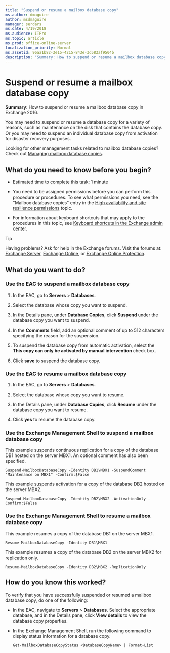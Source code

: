 ```yaml
---
title: "Suspend or resume a mailbox database copy"
ms.author: dmaguire
author: msdmaguire
manager: serdars
ms.date: 4/19/2018
ms.audience: ITPro
ms.topic: article
ms.prod: office-online-server
localization_priority: Normal
ms.assetid: 96aa1b82-3e15-4215-843e-3d583af9504b
description: "Summary: How to suspend or resume a mailbox database copy in Exchange 2016."
---
```


# Suspend or resume a mailbox database copy

 **Summary**: How to suspend or resume a mailbox database copy in Exchange 2016.
  
You may need to suspend or resume a database copy for a variety of reasons, such as maintenance on the disk that contains the database copy. Or you may need to suspend an individual database copy from activation for disaster recovery purposes.
  
Looking for other management tasks related to mailbox database copies? Check out [Managing mailbox database copies](http://technet.microsoft.com/library/06df16b4-f209-4d3a-8c68-0805c745f9b2.aspx).
  
## What do you need to know before you begin?

- Estimated time to complete this task: 1 minute
    
- You need to be assigned permissions before you can perform this procedure or procedures. To see what permissions you need, see the "Mailbox database copies" entry in the [High availability and site resilience permissions](../../permissions/feature-permissions/ha-permissions.md) topic. 
    
- For information about keyboard shortcuts that may apply to the procedures in this topic, see [Keyboard shortcuts in the Exchange admin center](../../about-documentation/keyboard-shortcuts-in-eac.md).
    
> [!TIP]
> Having problems? Ask for help in the Exchange forums. Visit the forums at: [Exchange Server](https://go.microsoft.com/fwlink/p/?linkId=60612), [Exchange Online](https://go.microsoft.com/fwlink/p/?linkId=267542), or [Exchange Online Protection](https://go.microsoft.com/fwlink/p/?linkId=285351). 
  
## What do you want to do?

### Use the EAC to suspend a mailbox database copy

1. In the EAC, go to **Servers** > **Databases**.
    
2. Select the database whose copy you want to suspend.
    
3. In the Details pane, under **Database Copies**, click **Suspend** under the database copy you want to suspend. 
    
4. In the **Comments** field, add an optional comment of up to 512 characters specifying the reason for the suspension. 
    
5. To suspend the database copy from automatic activation, select the **This copy can only be activated by manual intervention** check box. 
    
6. Click **save** to suspend the database copy. 
    
### Use the EAC to resume a mailbox database copy

1. In the EAC, go to **Servers** > **Databases**.
    
2. Select the database whose copy you want to resume.
    
3. In the Details pane, under **Database Copies**, click **Resume** under the database copy you want to resume. 
    
4. Click **yes** to resume the database copy. 
    
### Use the Exchange Management Shell to suspend a mailbox database copy

This example suspends continuous replication for a copy of the database DB1 hosted on the server MBX1. An optional comment has also been specified.
  
```
Suspend-MailboxDatabaseCopy -Identity DB1\MBX1 -SuspendComment "Maintenance on MBX1" -Confirm:$False

```

This example suspends activation for a copy of the database DB2 hosted on the server MBX2.
  
```
Suspend-MailboxDatabaseCopy -Identity DB2\MBX2 -ActivationOnly -Confirm:$False
```

### Use the Exchange Management Shell to resume a mailbox database copy
<a name="UseShellResume"> </a>

This example resumes a copy of the database DB1 on the server MBX1.
  
```
Resume-MailboxDatabaseCopy -Identity DB1\MBX1
```

This example resumes a copy of the database DB2 on the server MBX2 for replication only.
  
```
Resume-MailboxDatabaseCopy -Identity DB2\MBX2 -ReplicationOnly
```

## How do you know this worked?

To verify that you have successfully suspended or resumed a mailbox database copy, do one of the following:
  
- In the EAC, navigate to **Servers** > **Databases**. Select the appropriate database, and in the Details pane, click **View details** to view the database copy properties. 
    
- In the Exchange Management Shell, run the following command to display status information for a database copy.
    
  ```
  Get-MailboxDatabaseCopyStatus <DatabaseCopyName> | Format-List
  ```


